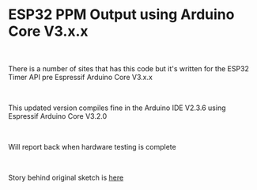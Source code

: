 # ESP32 PPM Output using Arduino Core V3.x.x

<br>

There is a number of sites that has this code but it's written for the ESP32 Timer API pre Espressif Arduino Core V3.x.x

<br>

This updated version compiles fine in the Arduino IDE V2.3.6 using Espressif Arduino Core V3.2.0

<br>

Will report back when hardware testing is complete

<br>

Story behind original sketch is [here](https://blog.quadmeup.com/2021/03/29/how-to-generate-ppm-signal-with-esp32-and-arduino/)
